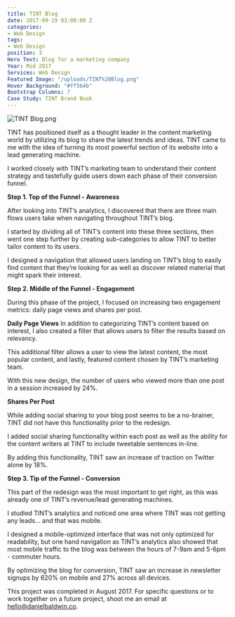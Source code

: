 ```yaml
---
title: TINT Blog
date: 2017-09-19 03:08:00 Z
categories:
- Web Design
tags:
- Web Design
position: 3
Hero Text: Blog for a marketing company
Year: Mid 2017
Services: Web Design
Featured Image: "/uploads/TINT%20Blog.png"
Hover Background: "#ff564b"
Bootstrap Columns: 7
Case Study: TINT Brand Book
---
```


![TINT Blog.png](/uploads/TINT%20Blog.png)

TINT has positioned itself as a thought leader in the content marketing world by utilizing its blog to share the latest trends and ideas. TINT came to me with the idea of turning its most powerful section of its website into a lead generating machine. 

I worked closely with TINT’s marketing team to understand their content strategy and tastefully guide users down each phase of their conversion funnel.

**Step 1. Top of the Funnel - Awareness**

After looking into TINT’s analytics, I discovered that there are three main flows users take when navigating throughout TINT’s blog.

I started by dividing all of TINT’s content into these three sections, then went one step further by creating sub-categories to allow TINT to better tailor content to its users. 

I designed a navigation that allowed users landing on TINT’s blog to easily find content that they’re looking for as well as discover related material that might spark their interest.

**Step 2. Middle of the Funnel - Engagement**

During this phase of the project, I focused on increasing two engagement metrics: daily page views and shares per post. 

**Daily Page Views**
In addition to categorizing TINT’s content based on interest, I also created a filter that allows users to filter the results based on relevancy. 

This additional filter allows a user to view the latest content, the most popular content, and lastly, featured content chosen by TINT’s marketing team.

With this new design, the number of users who viewed more than one post in a session increased by 24%.

**Shares Per Post**

While adding social sharing to your blog post seems to be a no-brainer, TINT did not have this functionality prior to the redesign.

I added social sharing functionality within each post as well as the ability for the content writers at TINT to include tweetable sentences in-line.

By adding this functionality, TINT saw an increase of traction on Twitter alone by 18%.

**Step 3. Tip of the Funnel - Conversion**

This part of the redesign was the most important to get right, as this was already one of TINT’s revenue/lead generating machines.

I studied TINT’s analytics and noticed one area where TINT was not getting any leads… and that was mobile.

I designed a mobile-optimized interface that was not only optimized for readability, but one hand navigation as TINT’s analytics also showed that most mobile traffic to the blog was between the hours of 7-9am and 5-6pm - commuter hours.

By optimizing the blog for conversion, TINT saw an increase in newsletter signups by 620% on mobile and 27% across all devices.

This project was completed in August 2017. For specific questions or to work together on a future project, shoot me an email at [hello@danielbaldwin.co](mailto:hello@danielbaldwin.co).